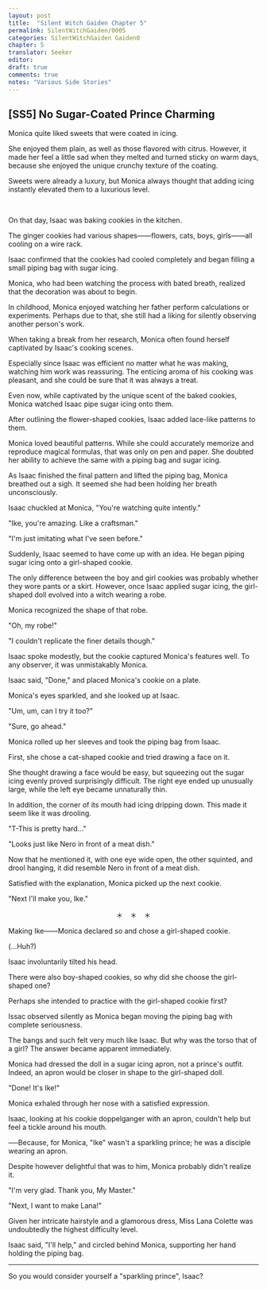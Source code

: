 ```yaml
---
layout: post
title:  "Silent Witch Gaiden Chapter 5"
permalink: SilentWitchGaiden/0005
categories: SilentWitchGaiden Gaiden0
chapter: 5
translator: Seeker
editor: 
draft: true
comments: true
notes: "Various Side Stories"
---
```

<h2>[SS5] No Sugar-Coated Prince Charming</h2>

Monica quite liked sweets that were coated in icing.

She enjoyed them plain, as well as those flavored with citrus. However, it made her feel a little sad when they melted and turned sticky on warm days, because she enjoyed the unique crunchy texture of the coating.

Sweets were already a luxury, but Monica always thought that adding icing instantly elevated them to a luxurious level.

<br/>

On that day, Isaac was baking cookies in the kitchen.

The ginger cookies had various shapes——flowers, cats, boys, girls——all cooling on a wire rack.

Isaac confirmed that the cookies had cooled completely and began filling a small piping bag with sugar icing.

Monica, who had been watching the process with bated breath, realized that the decoration was about to begin.

In childhood, Monica enjoyed watching her father perform calculations or experiments. Perhaps due to that, she still had a liking for silently observing another person's work.

When taking a break from her research, Monica often found herself captivated by Isaac's cooking scenes.

Especially since Isaac was efficient no matter what he was making, watching him work was reassuring. The enticing aroma of his cooking was pleasant, and she could be sure that it was always a treat.

Even now, while captivated by the unique scent of the baked cookies, Monica watched Isaac pipe sugar icing onto them.

After outlining the flower-shaped cookies, Isaac added lace-like patterns to them.

Monica loved beautiful patterns. While she could accurately memorize and reproduce magical formulas, that was only on pen and paper. She doubted her ability to achieve the same with a piping bag and sugar icing.

As Isaac finished the final pattern and lifted the piping bag, Monica breathed out a sigh. It seemed she had been holding her breath unconsciously.

Isaac chuckled at Monica, "You're watching quite intently."

"Ike, you're amazing. Like a craftsman."

"I'm just imitating what I've seen before."

Suddenly, Isaac seemed to have come up with an idea. He began piping sugar icing onto a girl-shaped cookie.

The only difference between the boy and girl cookies was probably whether they wore pants or a skirt. However, once Isaac applied sugar icing, the girl-shaped doll evolved into a witch wearing a robe.

Monica recognized the shape of that robe.

"Oh, my robe!"

"I couldn't replicate the finer details though."

Isaac spoke modestly, but the cookie captured Monica's features well. To any observer, it was unmistakably Monica.

Isaac said, "Done," and placed Monica's cookie on a plate.

Monica's eyes sparkled, and she looked up at Isaac.

"Um, um, can I try it too?"

"Sure, go ahead."

Monica rolled up her sleeves and took the piping bag from Isaac.

First, she chose a cat-shaped cookie and tried drawing a face on it.

She thought drawing a face would be easy, but squeezing out the sugar icing evenly proved surprisingly difficult. The right eye ended up unusually large, while the left eye became unnaturally thin.

In addition, the corner of its mouth had icing dripping down. This made it seem like it was drooling.

"T-This is pretty hard…"

"Looks just like Nero in front of a meat dish."

Now that he mentioned it, with one eye wide open, the other squinted, and drool hanging, it did resemble Nero in front of a meat dish.

Satisfied with the explanation, Monica picked up the next cookie.

"Next I'll make you, Ike."

<p style="text-align: center;">＊　＊　＊</p>

Making Ike——Monica declared so and chose a girl-shaped cookie.

(...Huh?)

Isaac involuntarily tilted his head.

There were also boy-shaped cookies, so why did she choose the girl-shaped one?

Perhaps she intended to practice with the girl-shaped cookie first?

Issac observed silently as Monica began moving the piping bag with complete seriousness.

The bangs and such felt very much like Isaac. But why was the torso that of a girl? The answer became apparent immediately.

Monica had dressed the doll in a sugar icing apron, not a prince's outfit. Indeed, an apron would be closer in shape to the girl-shaped doll.

"Done! It's Ike!"

Monica exhaled through her nose with a satisfied expression.

Isaac, looking at his cookie doppelganger with an apron, couldn't help but feel a tickle around his mouth.

──Because, for Monica, "Ike" wasn't a sparkling prince; he was a disciple wearing an apron.

Despite however delightful that was to him, Monica probably didn't realize it.

"I'm very glad. Thank you, My Master."

"Next, I want to make Lana!"

Given her intricate hairstyle and a glamorous dress, Miss Lana Colette was undoubtedly the highest difficulty level.

Isaac said, "I'll help," and circled behind Monica, supporting her hand holding the piping bag.

---

So you would consider yourself a "sparkling prince", Isaac?



